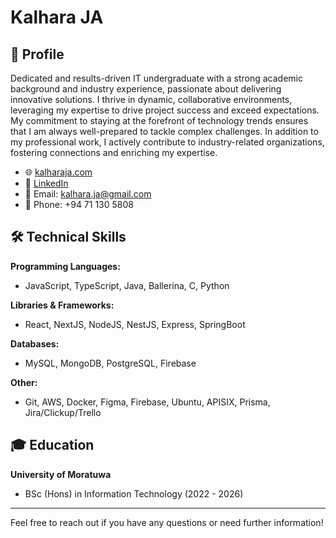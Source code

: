 # Kalhara JA

## 🏫 Profile

Dedicated and results-driven IT undergraduate with a strong academic background and industry experience, passionate about delivering innovative solutions. I thrive in dynamic, collaborative environments, leveraging my expertise to drive project success and exceed expectations. My commitment to staying at the forefront of technology trends ensures that I am always well-prepared to tackle complex challenges. In addition to my professional work, I actively contribute to industry-related organizations, fostering connections and enriching my expertise.

- 🌐 [kalharaja.com](https://www.kalharaja.com)
- 💼 [LinkedIn](https://www.linkedin.com/in/kalhara-ja)
- 📧 Email: [kalhara.ja@gmail.com](mailto:kalhara.ja@gmail.com)
- 📱 Phone: +94 71 130 5808

## 🛠 Technical Skills

**Programming Languages:**
- JavaScript, TypeScript, Java, Ballerina, C, Python

**Libraries & Frameworks:**
- React, NextJS, NodeJS, NestJS, Express, SpringBoot

**Databases:**
- MySQL, MongoDB, PostgreSQL, Firebase

**Other:**
- Git, AWS, Docker, Figma, Firebase, Ubuntu, APISIX, Prisma, Jira/Clickup/Trello

## 🎓 Education

**University of Moratuwa**
- BSc (Hons) in Information Technology (2022 - 2026)

---

Feel free to reach out if you have any questions or need further information!

